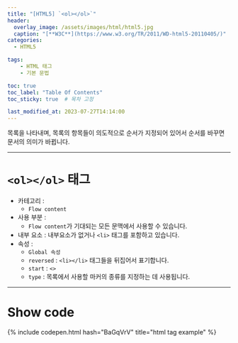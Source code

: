 ```yaml
---
title: "[HTML5] `<ol></ol>`"
header:
  overlay_image: /assets/images/html/html5.jpg
  caption: "[**W3C**](https://www.w3.org/TR/2011/WD-html5-20110405/)"
categories:
  - HTML5

tags:
    - HTML 태그
    - 기본 문법

toc: true
toc_label: "Table Of Contents"
toc_sticky: true  # 목차 고정

last_modified_at: 2023-07-27T14:14:00
---
```


목록을 나타내며, 목록의 항목들이 의도적으로 순서가 지정되어 있어서 순서를 바꾸면 문서의 의미가 바뀝니다.

---

# `<ol></ol>` 태그

- 카테고리 : 
  - `Flow content`
- 사용 부분 : 
  - `Flow content`가 기대되는 모든 문맥에서 사용할 수 있습니다.
- 내부 요소 : 내부요소가 없거나 `<li>` 태그를 포함하고 있습니다.
- 속성 : 
  - `Global 속성`
  - `reversed` : `<li></li>` 태그들을 뒤집어서 표기합니다.
  - `start` : `<>`
  - `type` : 목록에서 사용할 마커의 종류를 지정하는 데 사용됩니다.

---

# Show code
{% include codepen.html hash="BaGqVrV" title="html tag example" %}